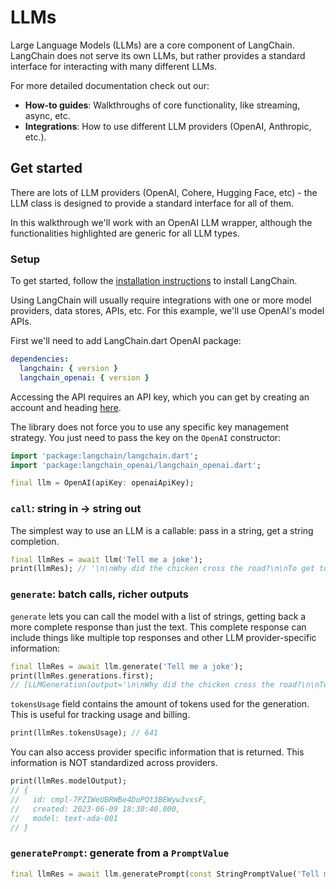 # LLMs

Large Language Models (LLMs) are a core component of LangChain. LangChain does
not serve its own LLMs, but rather provides a standard interface for
interacting with many different LLMs.

For more detailed documentation check out our:
- **How-to guides**: Walkthroughs of core functionality, like streaming, async,
  etc.
- **Integrations**: How to use different LLM providers (OpenAI, Anthropic, 
  etc.).

## Get started

There are lots of LLM providers (OpenAI, Cohere, Hugging Face, etc) - the LLM 
class is designed to provide a standard interface for all of them.

In this walkthrough we'll work with an OpenAI LLM wrapper, although the 
functionalities highlighted are generic for all LLM types.

### Setup

To get started, follow
the [installation instructions](/get_started/installation.md) to install
LangChain.

Using LangChain will usually require integrations with one or more model
providers, data stores, APIs, etc. For this example, we'll use OpenAI's model
APIs.

First we'll need to add LangChain.dart OpenAI package:

```yaml
dependencies:
  langchain: { version }
  langchain_openai: { version }
```

Accessing the API requires an API key, which you can get by creating an account
and heading [here](https://platform.openai.com/account/api-keys).

The library does not force you to use any specific key management strategy. You
just need to pass the key on the `OpenAI` constructor:

```dart
import 'package:langchain/langchain.dart';
import 'package:langchain_openai/langchain_openai.dart';

final llm = OpenAI(apiKey: openaiApiKey);
```

### `call`: string in -> string out

The simplest way to use an LLM is a callable: pass in a string, get a string 
completion.

```dart
final llmRes = await llm('Tell me a joke');
print(llmRes); // '\n\nWhy did the chicken cross the road?\n\nTo get to the other side.'
```

### `generate`: batch calls, richer outputs

`generate` lets you can call the model with a list of strings, getting back a 
more complete response than just the text. This complete response can include 
things like multiple top responses and other LLM provider-specific information:

```dart
final llmRes = await llm.generate('Tell me a joke');
print(llmRes.generations.first);
// [LLMGeneration(output='\n\nWhy did the chicken cross the road?\n\nTo get to the other side!')]
```

`tokensUsage` field contains the amount of tokens used for the generation. This is useful for
tracking usage and billing.

```dart
print(llmRes.tokensUsage); // 641
```

You can also access provider specific information that is returned.
This information is NOT standardized across providers.

```dart
print(llmRes.modelOutput);
// {
//   id: cmpl-7PZIWeUBRWBe4DoPQt3BEWyw3vxsF, 
//   created: 2023-06-09 18:30:40.000,
//   model: text-ada-001
// }
```

### `generatePrompt`: generate from a `PromptValue`

```dart
final llmRes = await llm.generatePrompt(const StringPromptValue('Tell me a joke.'));
```
